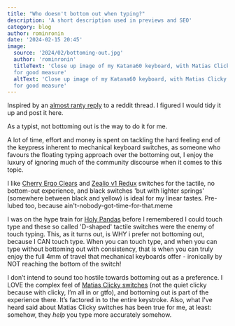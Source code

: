 ```yaml
---
title: "Who doesn't bottom out when typing?"
description: 'A short description used in previews and SEO'
category: blog
author: rominronin
date: '2024-02-15 20:45'
image:
  source: '2024/02/bottoming-out.jpg'
  author: 'rominronin'
  titleText: 'Close up image of my Katana60 keyboard, with Matias Clicky switches, with a bonus ergo clear thrown in
  for good measure'
  altText: 'Close up image of my Katana60 keyboard, with Matias Clicky switches, with a bonus ergo clear thrown in
  for good measure'
---
```


Inspired by an [almost ranty reply](https://www.reddit.com/r/MechanicalKeyboards/s/aTO5k2FjGa) to a reddit thread. I
figured I would tidy it up and post it here.

As a typist, not bottoming out is the way to do it for me.

A lot of time, effort and money is spent on tackling the hard feeling end of the keypress inherent to mechanical
keyboard switches, as someone who favours the floating typing approach over the bottoming out, I enjoy the luxury of
ignoring much of the community discourse when it comes to this topic.

I like [Cherry Ergo Clears](https://candykeys.com/product/cherry-mx-ergo-clear) and [Zealio v1 Redux](https://zealpc.net/products/zealio_v1_redux) switches for the
tactile, no bottom-out experience, and black switches 'but with lighter springs' (somewhere between black and yellow)
is ideal for my linear tastes. Pre-lubed too, because ain't-nobody-got-time-for-that.meme

I was on the hype train for [Holy Pandas](https://drop.com/buy/drop-invyr-holy-panda-mechanical-switches) before I
remembered I could touch type and these so called 'D-shaped' tactile switches were the enemy of touch typing. This,
as it turns out, is WHY i prefer not bottoming out, because I CAN touch type. When you can touch type, and when you
can type without bottoming out with consistency, that is when you can truly enjoy the full 4mm of travel that
mechanical keyboards offer - ironically by NOT reaching the bottom of the switch!

I don’t intend to sound too hostile towards bottoming out as a preference. I LOVE the complex feel of [Matias Clicky
switches](https://matias.store/products/matias-click-switch-box-of-200) (not the quiet clicky because with clicky,
I’m all in or gtfo), and bottoming out is part of the experience there. It’s factored in to the entire keystroke.
Also, what I've heard said about Matias Clicky switches has been true for me, at least: somehow, they *help* you
type more accurately somehow.
